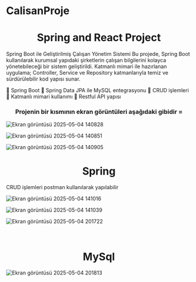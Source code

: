 # CalisanProje
<h1 align= "center">Spring and React Project</h1>


Spring Boot ile Geliştirilmiş Çalışan Yönetim Sistemi
Bu projede, Spring Boot kullanılarak kurumsal yapıdaki şirketlerin çalışan bilgilerini kolayca yönetebileceği bir sistem geliştirildi.
Katmanlı mimari ile hazırlanan uygulama; Controller, Service ve Repository katmanlarıyla temiz ve sürdürülebilir kod yapısı sunar.

🔹 Spring Boot
🔹 Spring Data JPA ile MySQL entegrasyonu
🔹 CRUD işlemleri
🔹 Katmanlı mimari kullanımı
🔹 Restful API yapısı

<h3 align= "center">Projenin bir kısmının ekran görüntüleri aşağıdaki gibidir =</h3>

![Ekran görüntüsü 2025-05-04 140828](https://github.com/user-attachments/assets/100d2bda-be6f-44bc-9d26-1834bf6c8843)

![Ekran görüntüsü 2025-05-04 140851](https://github.com/user-attachments/assets/3243a09e-7ffb-40c9-bd92-6fd774e895ce)

![Ekran görüntüsü 2025-05-04 140905](https://github.com/user-attachments/assets/16d3ec3a-2902-41b2-960a-0fd3ca3d7a39)
<br>
<h1 align= "center">Spring</h1>
CRUD işlemleri postman kullanılarak yapılabilir
<br>

![Ekran görüntüsü 2025-05-04 141016](https://github.com/user-attachments/assets/59ee12c8-5b1a-401f-a6da-105f1b9c5f28)

![Ekran görüntüsü 2025-05-04 141039](https://github.com/user-attachments/assets/1c10c97e-a4f1-418e-9eef-e6654ebfa053)

![Ekran görüntüsü 2025-05-04 201722](https://github.com/user-attachments/assets/57868212-5157-4a1c-99c0-136fb31a8e77)

<br>
<h1 align= "center">MySql</h1>

![Ekran görüntüsü 2025-05-04 201813](https://github.com/user-attachments/assets/b036a837-26ae-45e9-a51c-311f294fb6a7)
